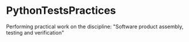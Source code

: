 # PythonTestsPractices
Performing practical work on the discipline: "Software product assembly, testing and verification"
